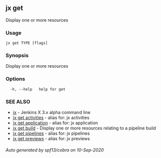 ## jx get

Display one or more resources

### Usage

```
jx get TYPE [flags]
```

### Synopsis

Display one or more resources

### Options

```
  -h, --help   help for get
```

### SEE ALSO

* [jx](jx.md)	 - Jenkins X 3.x alpha command line
* [jx get activities](jx_get_activities.md)	 - alias for: jx activities
* [jx get application](jx_get_application.md)	 - alias for: jx application
* [jx get build](jx_get_build.md)	 - Display one or more resources relating to a pipeline build
* [jx get pipelines](jx_get_pipelines.md)	 - alias for: jx pipelines
* [jx get previews](jx_get_previews.md)	 - alias for: jx previews

###### Auto generated by spf13/cobra on 10-Sep-2020
